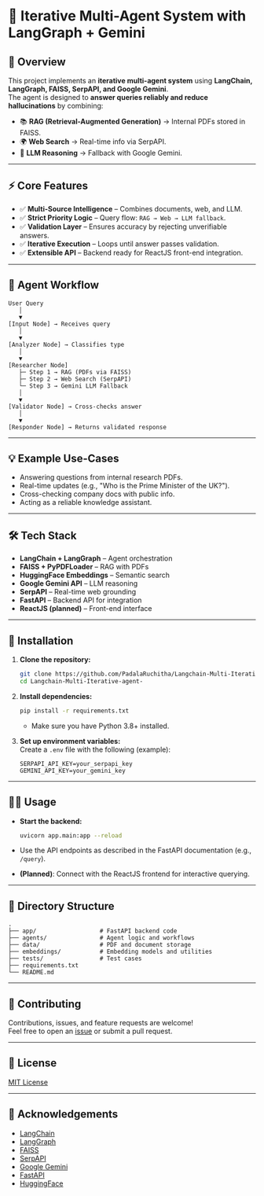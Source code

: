 # 🧠 Iterative Multi-Agent System with LangGraph + Gemini

## 📌 Overview
This project implements an **iterative multi-agent system** using **LangChain, LangGraph, FAISS, SerpAPI, and Google Gemini**.  
The agent is designed to **answer queries reliably and reduce hallucinations** by combining:

- 📚 **RAG (Retrieval-Augmented Generation)** → Internal PDFs stored in FAISS.
- 🌍 **Web Search** → Real-time info via SerpAPI.
- 🤖 **LLM Reasoning** → Fallback with Google Gemini.

---

## ⚡ Core Features

- ✅ **Multi-Source Intelligence** – Combines documents, web, and LLM.
- ✅ **Strict Priority Logic** – Query flow: `RAG → Web → LLM fallback`.
- ✅ **Validation Layer** – Ensures accuracy by rejecting unverifiable answers.
- ✅ **Iterative Execution** – Loops until answer passes validation.
- ✅ **Extensible API** – Backend ready for ReactJS front-end integration.

---

## 🔄 Agent Workflow

```text
User Query
   │
   ▼
[Input Node] → Receives query
   │
   ▼
[Analyzer Node] → Classifies type
   │
   ▼
[Researcher Node]
   ├─ Step 1 → RAG (PDFs via FAISS)
   ├─ Step 2 → Web Search (SerpAPI)
   └─ Step 3 → Gemini LLM Fallback
   │
   ▼
[Validator Node] → Cross-checks answer
   │
   ▼
[Responder Node] → Returns validated response
```

---

## 💡 Example Use-Cases

- Answering questions from internal research PDFs.
- Real-time updates (e.g., "Who is the Prime Minister of the UK?").
- Cross-checking company docs with public info.
- Acting as a reliable knowledge assistant.

---

## 🛠️ Tech Stack

- **LangChain + LangGraph** – Agent orchestration
- **FAISS + PyPDFLoader** – RAG with PDFs
- **HuggingFace Embeddings** – Semantic search
- **Google Gemini API** – LLM reasoning
- **SerpAPI** – Real-time web grounding
- **FastAPI** – Backend API for integration
- **ReactJS (planned)** – Front-end interface

---

## 🚀 Installation

1. **Clone the repository:**
   ```bash
   git clone https://github.com/PadalaRuchitha/Langchain-Multi-Iterative-agent-.git
   cd Langchain-Multi-Iterative-agent-
   ```

2. **Install dependencies:**
   ```bash
   pip install -r requirements.txt
   ```
   - Make sure you have Python 3.8+ installed.

3. **Set up environment variables:**  
   Create a `.env` file with the following (example):
   ```
   SERPAPI_API_KEY=your_serpapi_key
   GEMINI_API_KEY=your_gemini_key
   ```

---

## 🧑‍💻 Usage

- **Start the backend:**
  ```bash
  uvicorn app.main:app --reload
  ```
- Use the API endpoints as described in the FastAPI documentation (e.g., `/query`).

- **(Planned)**: Connect with the ReactJS frontend for interactive querying.

---

## 📂 Directory Structure

```
.
├── app/                  # FastAPI backend code
├── agents/               # Agent logic and workflows
├── data/                 # PDF and document storage
├── embeddings/           # Embedding models and utilities
├── tests/                # Test cases
├── requirements.txt
└── README.md
```

---

## 🤝 Contributing

Contributions, issues, and feature requests are welcome!  
Feel free to open an [issue](https://github.com/PadalaRuchitha/Langchain-Multi-Iterative-agent-/issues) or submit a pull request.

---

## 📄 License

[MIT License](LICENSE)

---

## 🙏 Acknowledgements

- [LangChain](https://github.com/langchain-ai/langchain)
- [LangGraph](https://github.com/langchain-ai/langgraph)
- [FAISS](https://github.com/facebookresearch/faiss)
- [SerpAPI](https://serpapi.com/)
- [Google Gemini](https://ai.google/discover/gemini/)
- [FastAPI](https://fastapi.tiangolo.com/)
- [HuggingFace](https://huggingface.co/)
